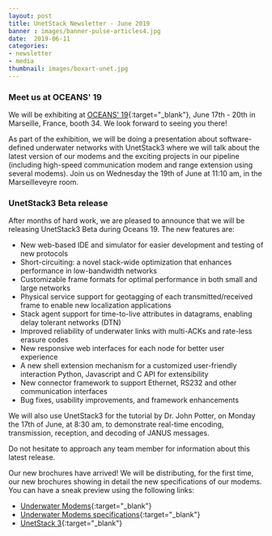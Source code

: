 ```yaml
---
layout: post
title: UnetStack Newsletter - June 2019
banner : images/banner-pulse-articles4.jpg
date:  2019-06-11
categories:
- newsletter
- media
thumbnail: images/boxart-unet.jpg
---
```


### Meet us at OCEANS' 19
We will be exhibiting at [OCEANS' 19](http://www.oceans19mtsieeemarseille.org/){:target="_blank"}, June 17th - 20th in Marseille, France, booth 34. We look forward to seeing you there! 

As part of the exhibition, we will be doing a presentation about software-defined underwater networks with UnetStack3 where we will talk about the latest version of our modems and the exciting projects in our pipeline (including high-speed communication modem and range extension using several modems). Join us on Wednesday the 19th of June at 11:10 am, in the Marseilleveyre room.

### UnetStack3 Beta release
After months of hard work, we are pleased to announce that we will be releasing UnetStack3 Beta during Oceans 19.
The new features are:
- New web-based IDE and simulator for easier development and testing of new protocols
- Short-circuiting: a novel stack-wide optimization that enhances performance in low-bandwidth networks
- Customizable frame formats for optimal performance in both small and large networks
- Physical service support for geotagging of each transmitted/received frame to enable new localization applications
- Stack agent support for time-to-live attributes in datagrams, enabling delay tolerant networks (DTN)
- Improved reliability of underwater links with multi-ACKs and rate-less erasure codes
- New responsive web interfaces for each node for better user experience
- A new shell extension mechanism for a customized user-friendly interaction
Python, Javascript and C API for extensibility
- New connector framework to support Ethernet, RS232 and other communication interfaces
- Bug fixes, usability improvements, and framework enhancements

We will also use UnetStack3 for the tutorial by Dr. John Potter, on Monday the 17th of June, at 8:30 am, to demonstrate real-time encoding, transmission, reception, and decoding of JANUS messages. 

Do not hesitate to approach any team member for information about this latest release.

Our new brochures have arrived!
We will be distributing, for the first time, our new brochures showing in detail the new specifications of our modems.
You can have a sneak preview using the following links:
-  [Underwater Modems](https://subnero.com/brochures/Subnero-Modem-v4.0.pdf){:target="_blank"}
-  [Underwater Modems specifications](https://subnero.com/brochures/Subnero-Modem-Specifications-v4.0.pdf){:target="_blank"}
-  [UnetStack 3](https://subnero.com/brochures/UnetStack-Brochure-v3.0.pdf){:target="_blank"}
